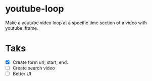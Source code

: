 # youtube-loop
Make a youtube video loop at a specific time section of a video with youtube iframe.

# Taks

- [x] Create form url, start, end.
- [ ] Create search video
- [ ] Better UI
